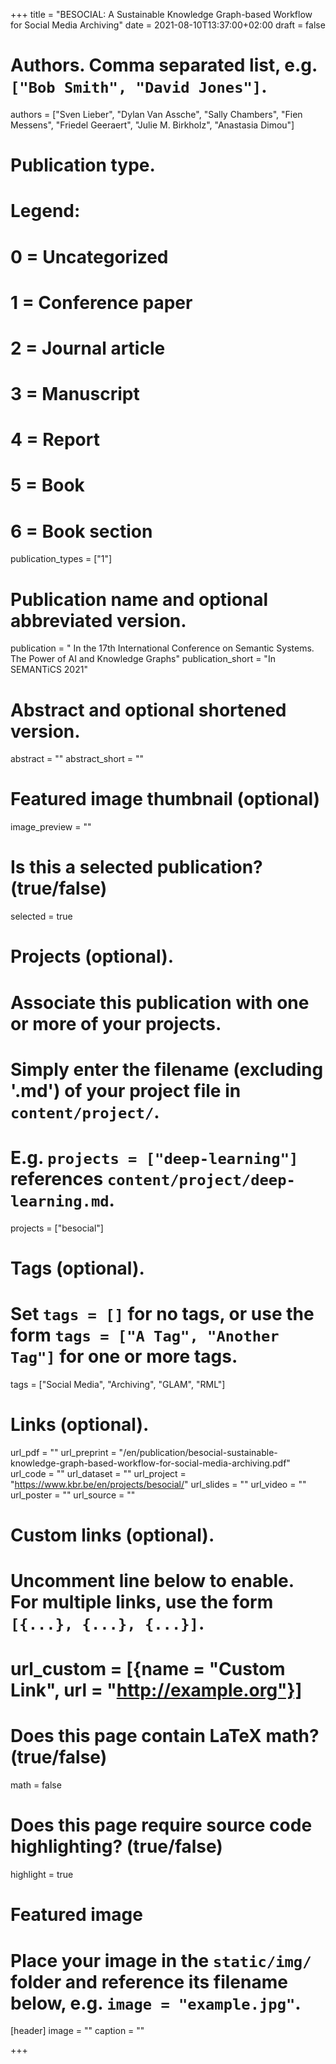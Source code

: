 +++
title = "BESOCIAL: A Sustainable Knowledge Graph-based Workflow for Social Media Archiving"
date = 2021-08-10T13:37:00+02:00
draft = false

# Authors. Comma separated list, e.g. `["Bob Smith", "David Jones"]`.
authors = ["Sven Lieber", "Dylan Van Assche", "Sally Chambers", "Fien Messens", "Friedel Geeraert", "Julie M. Birkholz", "Anastasia Dimou"]

# Publication type.
# Legend:
# 0 = Uncategorized
# 1 = Conference paper
# 2 = Journal article
# 3 = Manuscript
# 4 = Report
# 5 = Book
# 6 = Book section
publication_types = ["1"]

# Publication name and optional abbreviated version.
publication = " In the 17th International Conference on Semantic Systems. The Power of AI and Knowledge Graphs"
publication_short = "In SEMANTiCS 2021"

# Abstract and optional shortened version.
abstract = ""
abstract_short = ""

# Featured image thumbnail (optional)
image_preview = ""

# Is this a selected publication? (true/false)
selected = true

# Projects (optional).
#   Associate this publication with one or more of your projects.
#   Simply enter the filename (excluding '.md') of your project file in `content/project/`.
#   E.g. `projects = ["deep-learning"]` references `content/project/deep-learning.md`.
projects = ["besocial"]

# Tags (optional).
#   Set `tags = []` for no tags, or use the form `tags = ["A Tag", "Another Tag"]` for one or more tags.
tags = ["Social Media", "Archiving", "GLAM", "RML"]

# Links (optional).
url_pdf = ""
url_preprint = "/en/publication/besocial-sustainable-knowledge-graph-based-workflow-for-social-media-archiving.pdf"
url_code = ""
url_dataset = ""
url_project = "https://www.kbr.be/en/projects/besocial/"
url_slides = ""
url_video = ""
url_poster = ""
url_source = ""

# Custom links (optional).
#   Uncomment line below to enable. For multiple links, use the form `[{...}, {...}, {...}]`.
# url_custom = [{name = "Custom Link", url = "http://example.org"}]

# Does this page contain LaTeX math? (true/false)
math = false

# Does this page require source code highlighting? (true/false)
highlight = true

# Featured image
# Place your image in the `static/img/` folder and reference its filename below, e.g. `image = "example.jpg"`.
[header]
image = ""
caption = ""

+++

